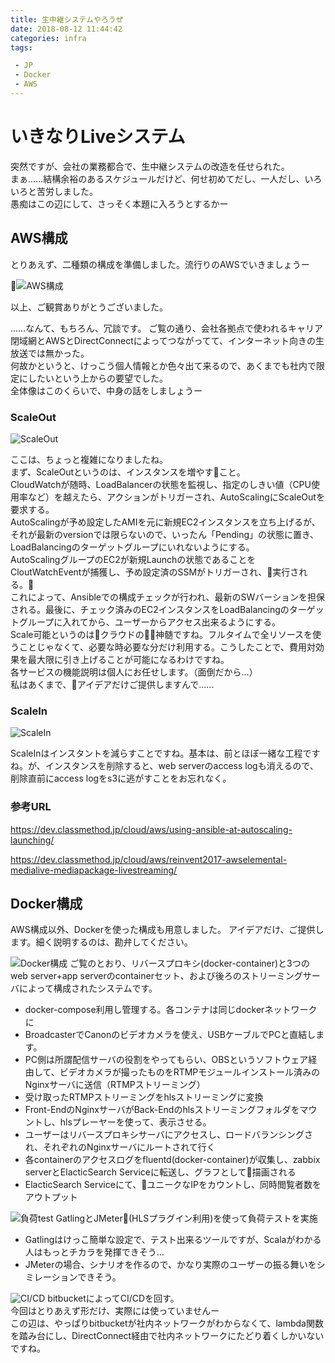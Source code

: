 ```yaml
---
title: 生中継システムやろうぜ
date: 2018-08-12 11:44:42
categories: infra
tags:  

 - JP
 - Docker
 - AWS
---
```


# いきなりLiveシステム
突然ですが、会社の業務都合で、生中継システムの改造を任せられた。  
まぁ……結構余裕のあるスケジュールだけど、何せ初めてだし、一人だし、いろいろと苦労しました。  
愚痴はこの辺にして、さっそく本題に入ろうとするかー
<!--more-->

## AWS構成
とりあえず、二種類の構成を準備しました。流行りのAWSでいきましょうー

![AWS構成](http://wx1.sinaimg.cn/mw690/735d420agy1fu6s582j06j21400p07ba.jpg)

以上、ご観賞ありがとうございました。

……なんて、もちろん、冗談です。
ご覧の通り、会社各拠点で使われるキャリア閉域網とAWSとDirectConnectによってつながってて、インターネット向きの生放送では無かった。  
何故かというと、けっこう個人情報とか色々出て来るので、あくまでも社内で限定にしたいという上からの要望でした。  
全体像はこのくらいで、中身の話をしましょうー

### ScaleOut
![ScaleOut](http://wx3.sinaimg.cn/mw690/735d420agy1fu6s5694nsj21400p00yh.jpg)

ここは、ちょっと複雑になりましたね。  
まず、ScaleOutというのは、インスタンスを増やすこと。  
CloudWatchが随時、LoadBalancerの状態を監視し、指定のしきい値（CPU使用率など）を越えたら、アクションがトリガーされ、AutoScalingにScaleOutを要求する。  
AutoScalingが予め設定したAMIを元に新規EC2インスタンスを立ち上げるが、それが最新のversionでは限らないので、いったん「Pending」の状態に置き、LoadBalancingのターゲットグループにいれないようにする。  
AutoScalingグループのEC2が新規Launchの状態であることをCloutWatchEventが捕獲し、予め設定済のSSMがトリガーされ、実行される。  
これによって、Ansibleでの構成チェックが行われ、最新のSWバーションを担保される。最後に、チェック済みのEC2インスタンスをLoadBalancingのターゲットグループに入れてから、ユーザーからアクセス出来るようにする。  
Scale可能というのはクラウドの神髄ですね。フルタイムで全リソースを使うことじゃなくて、必要な時必要な分だけ利用する。こうしたことで、費用対効果を最大限に引き上げることが可能になるわけですね。  
各サービスの機能説明は個人にお任せします。（面倒だから…）  
私はあくまで、アイデアだけご提供しますんで……  


### ScaleIn
![ScaleIn](http://wx4.sinaimg.cn/mw690/735d420agy1fu6s56znx8j21400p044k.jpg)

ScaleInはインスタントを減らすことですね。基本は、前とほぼ一緒な工程ですね。が、インスタンスを削除すると、web serverのaccess logも消えるので、削除直前にaccess logをs3に逃がすことをお忘れなく。


### 参考URL
https://dev.classmethod.jp/cloud/aws/using-ansible-at-autoscaling-launching/

https://dev.classmethod.jp/cloud/aws/reinvent2017-awselemental-medialive-mediapackage-livestreaming/


## Docker構成
AWS構成以外、Dockerを使った構成も用意しました。
アイデアだけ、ご提供します。細く説明するのは、勘弁してください。

![Docker構成](http://wx2.sinaimg.cn/mw690/735d420agy1fwy9yjqig1j211y0lcwk4.jpg)
ご覧のとおり、リバースプロキシ(docker-container)と3つのweb server+app serverのcontainerセット、および後ろのストリーミングサーバによって構成されたシステムです。
- docker-compose利用し管理する。各コンテナは同じdockerネットワークに  
- BroadcasterでCanonのビデオカメラを使え、USBケーブルでPCと直結します。  
- PC側は所謂配信サーバの役割をやってもらい、OBSというソフトウェア経由して、ビデオカメラが撮ったものをRTMPモジュールインストール済みのNginxサーバに送信（RTMPストリーミング）  
- 受け取ったRTMPストリーミングをhlsストリーミングに変換  
- Front-EndのNginxサーバがBack-Endのhlsストリーミングフォルダをマウントし、hlsプレーヤーを使って、表示させる。  
- ユーザーはリバースプロキシサーバにアクセスし、ロードバランシングされ、それぞれのNginxサーバにルートされて行く
- 各containerのアクセスログをfluentd(docker-container)が収集し、zabbix serverとElacticSearch Serviceに転送し、グラフとして描画される
- ElacticSearch Serviceにて、ユニークなIPをカウントし、同時閲覧者数をアウトプット

![負荷test](http://wx3.sinaimg.cn/mw690/735d420agy1fwy9yiuq38j211y0lcwjc.jpg)
GatlingとJMeter(HLSプラグイン利用)を使って負荷テストを実施
- Gatlingはけっこ簡単な設定で、テスト出来るツールですが、Scalaがわかる人はもっとチカラを発揮できそう…
- JMeterの場合、シナリオを作るので、かなり実際のユーザーの振る舞いをシミレーションできそう。

![CI/CD](http://wx2.sinaimg.cn/mw690/735d420agy1fu6s61zansj21400p0n55.jpg)
bitbucketによってCI/CDを回す。  
今回はとりあえず形だけ、実際には使っていませんー  
この辺は、やっぱりbitbucketが社内ネットワークがわからなくて、lambda関数を踏み台にし、DirectConnect経由で社内ネットワークにたどり着くしかいないですね。
